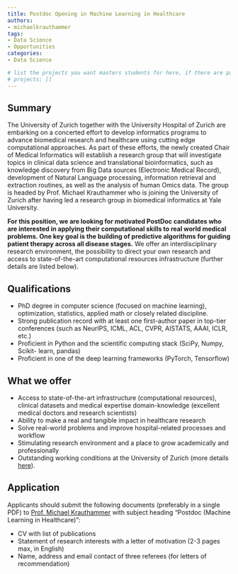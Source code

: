 ```yaml
---
title: Postdoc Opening in Machine Learning in Healthcare
authors:
- michaelkrauthammer
tags:
- Data Science
- Opportunities
categories:
- Data Science

# list the projects you want masters students for here, if there are pages for them
# projects: []
---
```


## Summary

The University of Zurich together with the University Hospital of Zurich are embarking on a concerted effort to develop informatics programs to advance biomedical research and healthcare using cutting edge computational approaches. As part of these efforts, the newly created Chair of Medical Informatics will establish a research group that will investigate topics in clinical data science and translational bioinformatics, such as knowledge discovery from Big Data sources (Electronic Medical Record), development of Natural Language processing, information retrieval and extraction routines, as well as the analysis of human Omics data. The group is headed by Prof. Michael Krauthammer who is joining the University of Zurich after having led a research group in biomedical informatics at Yale University.

**For this position, we are looking for motivated PostDoc candidates who are interested in applying their computational skills to real world medical problems. One key goal is the building of predictive algorithms for guiding patient therapy across all disease stages.** We offer an interdisciplinary research environment, the possibility to direct your own research and access to state-of-the-art computational resources infrastructure (further details are listed below).

## Qualifications

- PhD degree in computer science (focused on machine learning), optimization,
statistics, applied math or closely related discipline.
- Strong publication record with at least one first-author paper in top-tier
conferences (such as NeurIPS, ICML, ACL, CVPR, AISTATS, AAAI, ICLR,
etc.)
- Proficient in Python and the scientific computing stack (SciPy, Numpy, Scikit-
learn, pandas)
- Proficient in one of the deep learning frameworks (PyTorch, Tensorflow)

## What we offer

- Access to state-of-the-art infrastructure (computational resources), clinical
datasets and medical expertise domain-knowledge (excellent medical doctors
and research scientists)
- Ability to make a real and tangible impact in healthcare research
- Solve real-world problems and improve hospital-related processes and
workflow
- Stimulating research environment and a place to grow academically and
professionally
- Outstanding working conditions at the University of Zurich (more details [here](
http://www.pa.uzh.ch/en/Willkommen-an-der-UZH.html)).

## Application

Applicants should submit the following documents (preferably in a single PDF) to
<a href="#" onclick="u='michael.krauthammer'; d='uzh.ch'; prompt('Copy address to clipboard',u+'@'+d); return false">Prof. Michael Krauthammer</a> with subject heading “Postdoc (Machine Learning in
Healthcare)”:

- CV with list of publications
- Statement of research interests with a letter of motivation (2-3 pages max, in English)
- Name, address and email contact of three referees (for letters of recommendation)
